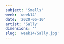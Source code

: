 ```yaml
---
subject: 'Smells'
week: 'week14'
date: '2020-06-10'
artist: 'Sally'
dimensions: ''
slug: 'week14/Sally.jpg'
---
```

